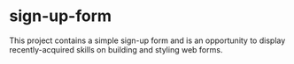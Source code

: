 # sign-up-form

This project contains a simple sign-up form and is an opportunity to display recently-acquired skills on building and styling web forms.